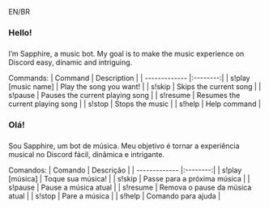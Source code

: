 
EN/BR
### Hello! <h3>
I’m Sapphire, a music bot. My goal is to make the music experience on Discord easy, dinamic and intriguing.

Commands:
| Command | Description |
| ------------- |:--------:|
| s!play [music name] | Play the song you want! |
| s!skip | Skips the current song |
| s!pause | Pauses the current playing song |
| s!resume | Resumes the current playing song |
| s!stop | Stops the music |
| s!help | Help command |

  
  
### Olá! <h3>
Sou Sapphire, um bot de música. Meu objetivo é tornar a experiência musical no Discord fácil, dinâmica e intrigante.

Comandos:
| Comando | Descrição |
| ------------- |:--------:|
| s!play [música] | Toque sua música! |
| s!skip | Passe para a próxima música |
| s!pause | Pause a música atual |
| s!resume | Remova o pause da música atual |
| s!stop | Pare a música |
| s!help | Comando para ajuda |


